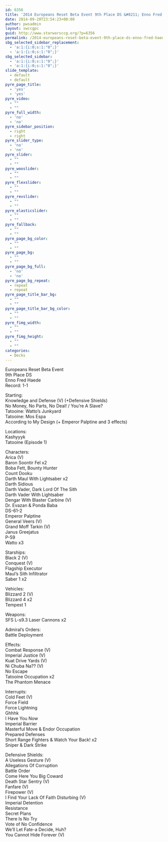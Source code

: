 ```yaml
---
id: 6356
title: '2014 Europeans Reset Beta Event 9th Place DS &#8211; Enno Fred Haede Watto'
date: 2014-09-20T23:54:23+00:00
author: pwsadmin
layout: swccgpc
guid: http://www.starwarsccg.org/?p=6356
permalink: /2014-europeans-reset-beta-event-9th-place-ds-enno-fred-haede-watto/
sbg_selected_sidebar_replacement:
  - 'a:1:{i:0;s:1:"0";}'
  - 'a:1:{i:0;s:1:"0";}'
sbg_selected_sidebar:
  - 'a:1:{i:0;s:1:"0";}'
  - 'a:1:{i:0;s:1:"0";}'
slide_template:
  - default
  - default
pyre_page_title:
  - 'yes'
  - 'yes'
pyre_video:
  - ""
  - ""
pyre_full_width:
  - 'no'
  - 'no'
pyre_sidebar_position:
  - right
  - right
pyre_slider_type:
  - 'no'
  - 'no'
pyre_slider:
  - ""
  - ""
pyre_wooslider:
  - ""
  - ""
pyre_flexslider:
  - ""
  - ""
pyre_revslider:
  - ""
  - ""
pyre_elasticslider:
  - ""
  - ""
pyre_fallback:
  - ""
  - ""
pyre_page_bg_color:
  - ""
  - ""
pyre_page_bg:
  - ""
  - ""
pyre_page_bg_full:
  - 'no'
  - 'no'
pyre_page_bg_repeat:
  - repeat
  - repeat
pyre_page_title_bar_bg:
  - ""
  - ""
pyre_page_title_bar_bg_color:
  - ""
  - ""
pyre_fimg_width:
  - ""
  - ""
pyre_fimg_height:
  - ""
  - ""
categories:
  - Decks
---
```

Europeans Reset Beta Event  
9th Place DS  
Enno Fred Haede  
Record: 1-1

Starting:  
Knowledge and Defense (V) (+Defensive Shields)  
No Money, No Parts, No Deal! / You&#8217;re A Slave?  
Tatooine: Watto&#8217;s Junkyard  
Tatooine: Mos Espa  
According to My Design (+ Emperor Palptine and 3 effects)

Locations:  
Kashyyyk  
Tatooine (Episode 1)

Characters:  
Arica (V)  
Baron Soontir Fel x2  
Boba Fett, Bounty Hunter  
Count Dooku  
Darth Maul With Lightsaber x2  
Darth Sidious  
Darth Vader, Dark Lord Of The Sith  
Darth Vader With Lightsaber  
Dengar With Blaster Carbine (V)  
Dr. Evazan & Ponda Baba  
DS-61-2  
Emperor Palptine  
General Veers (V)  
Grand Moff Tarkin (V)  
Janus Greejatus  
P-59  
Watto x3

Starships:  
Black 2 (V)  
Conquest (V)  
Flagship Executor  
Maul’s Sith Infiltrator  
Saber 1 x2

Vehicles:  
Blizzard 2 (V)  
Blizzard 4 x2  
Tempest 1

Weapons:  
SFS L-s9.3 Laser Cannons x2

Admiral&#8217;s Orders:  
Battle Deployment

Effects:  
Combat Response (V)  
Imperial Justice (V)  
Kuat Drive Yards (V)  
Ni Chuba Na?? (V)  
No Escape  
Tatooine Occupation x2  
The Phantom Menace

Interrupts:  
Cold Feet (V)  
Force Field  
Force Lightning  
Ghhhk  
I Have You Now  
Imperial Barrier  
Masterful Move & Endor Occupation  
Prepared Defenses  
Short Range Fighters & Watch Your Back! x2  
Sniper & Dark Strike

Defensive Shields:  
A Useless Gesture (V)  
Allegations Of Corruption  
Battle Order  
Come Here You Big Coward  
Death Star Sentry (V)  
Fanfare (V)  
Firepower (V)  
I Find Your Lack Of Faith Disturbing (V)  
Imperial Detention  
Resistance  
Secret Plans  
There Is No Try  
Vote of No Confidence  
We&#8217;ll Let Fate-a Decide, Huh?  
You Cannot Hide Forever (V)